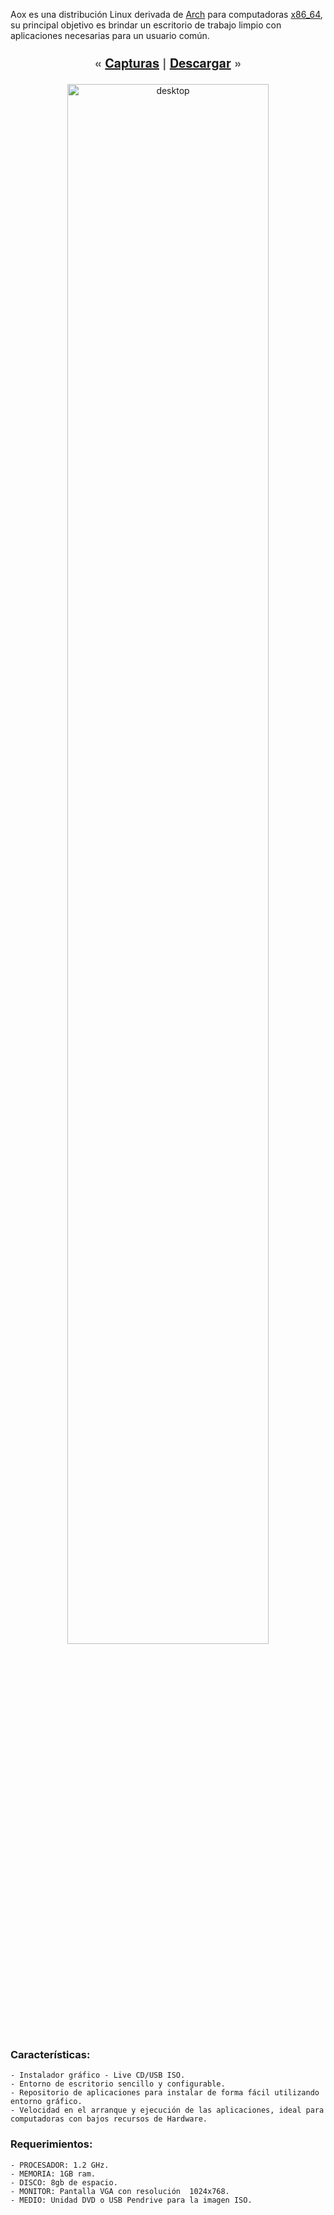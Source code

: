 Aox es una distribución Linux derivada de [Arch](https://archlinux.org/) para computadoras [x86_64](https://es.wikipedia.org/wiki/X86-64), su principal objetivo es brindar un escritorio de trabajo limpio con aplicaciones necesarias para un usuario común.

<p align="center" style="font-family: 'Architects Daughter', 'Helvetica Neue', Helvetica, Arial, serif; font-size: 20px; color: #474747;">
    <strong>«</strong> <a href="./screenshots" title="Capturas de pantalla"><strong>Capturas</strong></a>  <strong>|</strong>  <a href="./download" title="Descargar"><strong>Descargar</strong></a> <strong>»</strong>
</p>

<p align="center">
    <img src="https://aoxlinux.xyz/screenshots/aoxlinux.png" alt="desktop" width="80%" height="80%" />
</p>


### Características:
    - Instalador gráfico - Live CD/USB ISO.
    - Entorno de escritorio sencillo y configurable.
    - Repositorio de aplicaciones para instalar de forma fácil utilizando entorno gráfico.
    - Velocidad en el arranque y ejecución de las aplicaciones, ideal para computadoras con bajos recursos de Hardware.

### Requerimientos:
    - PROCESADOR: 1.2 GHz.
    - MEMORIA: 1GB ram.
    - DISCO: 8gb de espacio.
    - MONITOR: Pantalla VGA con resolución  1024x768.
    - MEDIO: Unidad DVD o USB Pendrive para la imagen ISO.
